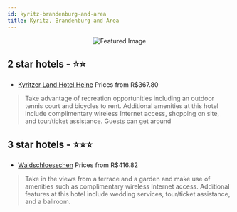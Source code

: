 ```yaml
---
id: kyritz-brandenburg-and-area
title: Kyritz, Brandenburg and Area
---
```


<center><img src="https://i.travelapi.com/hotels/3000000/2230000/2227000/2226935/4061a037_z.jpg" alt="Featured Image" /></center>


##  2 star hotels - ⭐️⭐️

-    [Kyritzer Land Hotel Heine](https://us.hurb.com/hotels/kyritz/kyritzer-land-hotel-heine-JNP-JP746236?cmp=18055) Prices from R$367.80
   > Take advantage of recreation opportunities including an outdoor tennis court and bicycles to rent. Additional amenities at this hotel include complimentary wireless Internet access, shopping on site, and tour/ticket assistance. Guests can get around 

##  3 star hotels - ⭐️⭐️⭐️

-    [Waldschloesschen](https://us.hurb.com/hotels/kyritz/waldschloesschen-JNP-JP450972?cmp=18055) Prices from R$416.82
   > Take in the views from a terrace and a garden and make use of amenities such as complimentary wireless Internet access. Additional features at this hotel include wedding services, tour/ticket assistance, and a ballroom.
